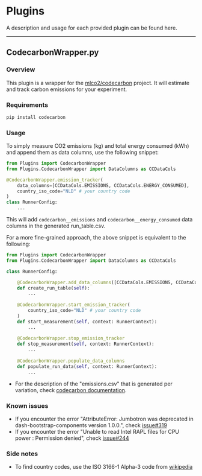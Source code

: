 
# Plugins

A description and usage for each provided plugin can be found here.

---

## CodecarbonWrapper.py

### Overview

This plugin is a wrapper for the [mlco2/codecarbon](https://github.com/mlco2/codecarbon) project. It will estimate and track carbon emissions for your experiment.

### Requirements

```bash
pip install codecarbon
```

### Usage

To simply measure CO2 emissions (kg) and total energy consumed (kWh) and append them as data columns, use the following snippet:

```python
from Plugins import CodecarbonWrapper
from Plugins.CodecarbonWrapper import DataColumns as CCDataCols

@CodecarbonWrapper.emission_tracker(
    data_columns=[CCDataCols.EMISSIONS, CCDataCols.ENERGY_CONSUMED],
    country_iso_code="NLD" # your country code
)
class RunnerConfig:
    ...
```

This will add `codecarbon__emissions` and `codecarbon__energy_consumed` data columns in the generated run_table.csv.

For a more fine-grained approach, the above snippet is equivalent to the following:

```python
from Plugins import CodecarbonWrapper
from Plugins.CodecarbonWrapper import DataColumns as CCDataCols

class RunnerConfig:

    @CodecarbonWrapper.add_data_columns([CCDataCols.EMISSIONS, CCDataCols.ENERGY_CONSUMED])
    def create_run_table(self):
        ...
    
    @CodecarbonWrapper.start_emission_tracker(
        country_iso_code="NLD" # your country code
    )
    def start_measurement(self, context: RunnerContext):
        ...
    
    @CodecarbonWrapper.stop_emission_tracker
    def stop_measurement(self, context: RunnerContext):
        ...
    
    @CodecarbonWrapper.populate_data_columns
    def populate_run_data(self, context: RunnerContext):
        ...
```

* For the description of the "emissions.csv" that is generated per variation, check [codecarbon documentation](https://mlco2.github.io/codecarbon/output.html#output).

### Known issues

* If you encounter the error "AttributeError: Jumbotron was deprecated in dash-bootstrap-components version 1.0.0.", check [issue#319](https://github.com/mlco2/codecarbon/issues/319)
* If you encounter the error "Unable to read Intel RAPL files for CPU power : Permission denied", check [issue#244](https://github.com/mlco2/codecarbon/issues/244)

### Side notes

* To find country codes, use the ISO 3166-1 Alpha-3 code from [wikipedia](https://en.wikipedia.org/wiki/List_of_ISO_3166_country_codes)
